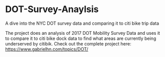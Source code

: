 # DOT-Survey-Anaylsis
A dive into the NYC DOT survey data and comparing it to citi bike trip data

The project does an analysis of 2017 DOT Mobility Survey Data and uses it to compare it to citi bike dock data to find what areas are currently being underserved by citibik.
Check out the complete project here: https://www.gabrielhn.com/topics/DOT/
